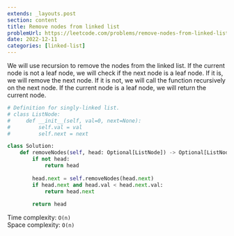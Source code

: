 ```yaml
---
extends: _layouts.post
section: content
title: Remove nodes from linked list
problemUrl: https://leetcode.com/problems/remove-nodes-from-linked-list/
date: 2022-12-11
categories: [linked-list]
---
```


We will use recursion to remove the nodes from the linked list. If the current node is not a leaf node, we will check if the next node is a leaf node. If it is, we will remove the next node. If it is not, we will call the function recursively on the next node. If the current node is a leaf node, we will return the current node.

```python
# Definition for singly-linked list.
# class ListNode:
#     def __init__(self, val=0, next=None):
#         self.val = val
#         self.next = next

class Solution:
    def removeNodes(self, head: Optional[ListNode]) -> Optional[ListNode]:
        if not head:
            return head
        
        head.next = self.removeNodes(head.next)
        if head.next and head.val < head.next.val:
            return head.next
        
        return head
```

Time complexity: `O(n)` <br/>
Space complexity: `O(n)`
